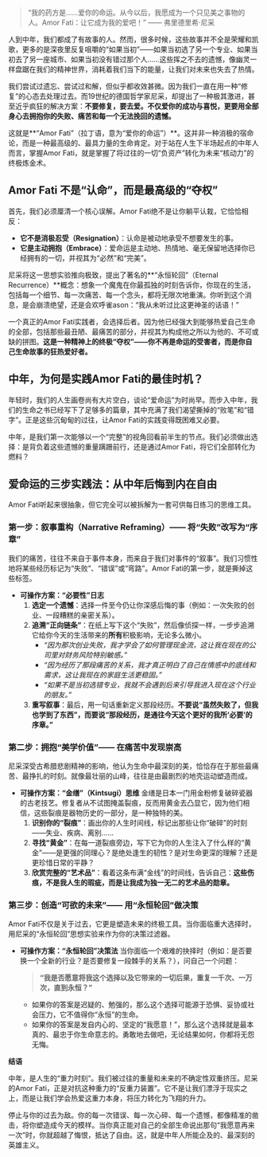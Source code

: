 

> “我的药方是……爱你的命运。从今以后，我愿成为一个只见美之事物的人。Amor Fati：让它成为我的爱吧！” —— 弗里德里希·尼采

人到中年，我们都成了有故事的人。然而，很多时候，这些故事并不全是荣耀和凯歌，更多的是深夜里反复咀嚼的“如果当初”——如果当初选了另一个专业、如果当初去了另一座城市、如果当初没有错过那个人……这些挥之不去的遗憾，像幽灵一样盘踞在我们的精神世界，消耗着我们当下的能量，让我们对未来也失去了热情。

我们尝试过遗忘、尝试过和解，但似乎都收效甚微。因为我们一直在用一种“修复”的心态去处理过去。而19世纪的德国哲学家尼采，却提出了一种极其激进，甚至近乎疯狂的解决方案：**不要修复，要去爱。不仅爱你的成功与喜悦，更要用全部身心去拥抱你的失败、痛苦和每一个无法挽回的遗憾。**

这就是**“Amor Fati”（拉丁语，意为“爱你的命运”）**。这并非一种消极的宿命论，而是一种最高级的、最具力量的生命肯定。对于站在人生下半场起点的中年人而言，掌握Amor Fati，就是掌握了将过往的一切“负资产”转化为未来“核动力”的终极炼金术。

## **Amor Fati 不是“认命”，而是最高级的“夺权”**

首先，我们必须厘清一个核心误解。Amor Fati绝不是让你躺平认栽，它恰恰相反：

* **它不是消极忍受（Resignation）**：认命是被动地承受不想要发生的事。
* **它是主动拥抱（Embrace）**：爱命运是主动地、热情地、毫无保留地选择你已经拥有的一切，并视其为“必然”和“完美”。

尼采将这一思想实验推向极致，提出了著名的**“永恒轮回”（Eternal Recurrence）**概念：想象一个魔鬼在你最孤独的时刻告诉你，你现在的生活，包括每一个细节、每一次痛苦、每一个念头，都将无限次地重演。你听到这个消息，是会崩溃绝望，还是会欢呼雀ason：“我从未听过比这更神圣的话语！”

一个真正的Amor Fati实践者，会选择后者。因为他已经强大到能够热爱自己生命的全部，包括那些最丑陋、最痛苦的部分，并视其为构成他之所以为他的、不可或缺的拼图。**这是一种精神上的终极“夺权”——你不再是命运的受害者，而是你自己生命故事的狂热爱好者。**

## **中年，为何是实践Amor Fati的最佳时机？**

年轻时，我们的人生画卷尚有大片空白，谈论“爱命运”为时尚早。而步入中年，我们的生命之书已经写下了足够多的篇章，其中充满了我们渴望撕掉的“败笔”和“错字”。正是这些沉甸甸的过往，让Amor Fati的实践变得既困难又必要。

中年，是我们第一次能够以一个“完整”的视角回看前半生的节点。我们必须做出选择：是背负着这些遗憾的重量蹒跚前行，还是通过Amor Fati，将它们全部转化为燃料？

## **爱命运的三步实践法：从中年后悔到内在自由**

Amor Fati听起来很抽象，但它完全可以被拆解为一套可供每日练习的思维工具。

### **第一步：叙事重构（Narrative Reframing）—— 将“失败”改写为“序章”**

我们的痛苦，往往不来自于事件本身，而来自于我们对事件的“叙事”。我们习惯性地将某些经历标记为“失败”、“错误”或“弯路”。Amor Fati的第一步，就是撕掉这些标签。

* **可操作方案：“必要性”日志**
    1.  **选定一个遗憾**：选择一件至今仍让你深感后悔的事（例如：一次失败的创业、一段糟糕的亲密关系）。
    2.  **追溯“正向链条”**：在纸上写下这个“失败”，然后像侦探一样，一步步追溯它给你今天的生活带来的**所有**积极影响，无论多么微小。
        * *“因为那次创业失败，我才学会了如何管理现金流，这让我在现在的公司里对财务风险特别敏感。”*
        * *“因为经历了那段痛苦的关系，我才真正明白了自己在情感中的底线和需求，这让我现在的家庭生活更稳固。”*
        * *“如果不是当初选错专业，我就不会遇到后来引导我进入现在这个行业的朋友。”*
    3.  **重写叙事**：最后，用一句话重新定义那段经历。**不要说“虽然失败了，但我也学到了东西”，而要说“那段经历，是通往今天这个更好的我所‘必要’的序章。”**

### **第二步：拥抱“美学价值”—— 在痛苦中发现崇高**

尼采深受古希腊悲剧精神的影响，他认为生命中最深刻的美，恰恰存在于那些最痛苦、最挣扎的时刻。就像最壮丽的山峰，往往是由最剧烈的地壳运动塑造而成。

* **可操作方案：“金缮”（Kintsugi）思维**
    金缮是日本一门用金粉修复破碎瓷器的古老技艺。修复者从不试图掩盖裂痕，反而用黄金去凸显它，因为他们相信，这些裂痕是器物历史的一部分，是一种独特的美。
    1.  **识别你的“裂痕”**：画出你的人生时间线，标记出那些让你“破碎”的时刻——失业、疾病、离别……
    2.  **寻找“黄金”**：在每一道裂痕旁边，写下它为你的人生注入了什么样的“黄金”——是更强的同理心？是绝处逢生的韧性？是对生命更深的理解？还是更珍惜日常的平静？
    3.  **欣赏完整的“艺术品”**：看着这条布满“金线”的时间线，告诉自己：**这些伤痕，不是我人生的瑕疵，而是让我成为独一无二的艺术品的勋章。**

### **第三步：创造“可欲的未来”—— 用“永恒轮回”做决策**

Amor Fati不仅是关于过去，它更是塑造未来的终极工具。当你面临重大选择时，用尼采的“永恒轮回”思想实验来作为你的决策过滤器。

* **可操作方案：“永恒轮回”决策法**
    当你面临一个艰难的抉择时（例如：是否要换一个全新的行业？是否要修复一段棘手的关系？），问自己一个问题：
    > **“我是否愿意将我这个选择以及它带来的一切后果，重复一千次、一万次，直到永恒？”**

    * 如果你的答案是迟疑的、勉强的，那么这个选择可能源于恐惧、妥协或社会压力，它不值得你“永恒”的生命。
    * 如果你的答案是发自内心的、坚定的“我愿意！”，那么这个选择就是最本真的、最忠于你生命意志的。勇敢地去做吧，无论结果如何，你都将无怨无悔。

**结语**

中年，是人生的“重力时刻”。我们被过往的重量和未来的不确定性双重挤压。尼采的Amor Fati，正是对抗这种重力的“反重力装置”。它不是让我们漂浮于现实之上，而是让我们学会热爱这重力本身，将压力转化为飞翔的升力。

停止与你的过去为敌。你的每一次错误、每一次心碎、每一个遗憾，都像精准的凿击，将你塑造成今天的模样。当你真正能对自己的全部生命说出那句“我愿意再来一次”时，你就超越了悔恨，抵达了自由。这，就是中年人所能企及的、最深刻的英雄主义。

